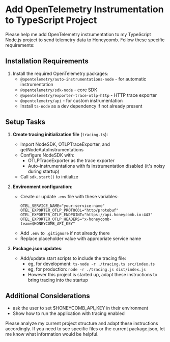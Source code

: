 # Add OpenTelemetry Instrumentation to TypeScript Project

Please help me add OpenTelemetry instrumentation to my TypeScript Node.js project to send telemetry data to Honeycomb. Follow these specific requirements:

## Installation Requirements

1. Install the required OpenTelemetry packages:
   - `@opentelemetry/auto-instrumentations-node` - for automatic instrumentation
   - `@opentelemetry/sdk-node` - core SDK
   - `@opentelemetry/exporter-trace-otlp-http` - HTTP trace exporter
   - `@opentelemetry/api` - for custom instrumentation
   - Install `ts-node` as a dev dependency if not already present

## Setup Tasks

1. **Create tracing initialization file** (`tracing.ts`):

   - Import NodeSDK, OTLPTraceExporter, and getNodeAutoInstrumentations
   - Configure NodeSDK with:
     - OTLPTraceExporter as the trace exporter
     - Auto-instrumentations with fs instrumentation disabled (it's noisy during startup)
   - Call `sdk.start()` to initialize

2. **Environment configuration**:

   - Create or update `.env` file with these variables:
     ```
     OTEL_SERVICE_NAME="your-service-name"
     OTEL_EXPORTER_OTLP_PROTOCOL="http/protobuf"
     OTEL_EXPORTER_OTLP_ENDPOINT="https://api.honeycomb.io:443"
     OTEL_EXPORTER_OTLP_HEADERS="x-honeycomb-team=$HONEYCOMB_API_KEY"
     ```
   - Add `.env` to `.gitignore` if not already there
   - Replace placeholder value with appropriate service name

3. **Package.json updates**:
   - Add/update start scripts to include the tracing file:
     - eg, for development: `ts-node -r ./tracing.ts src/index.ts`
     - eg, for production: `node -r ./tracing.js dist/index.js`
     - However this project is started up, adapt these instructions to bring tracing into the startup

## Additional Considerations

- ask the user to set $HONEYCOMB_API_KEY in their environment
- Show how to run the application with tracing enabled

Please analyze my current project structure and adapt these instructions accordingly. If you need to see specific files or the current package.json, let me know what information would be helpful.
